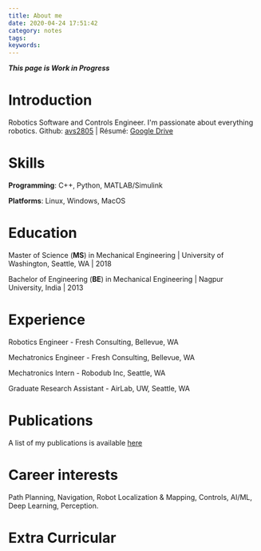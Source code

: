 ```yaml
---
title: About me
date: 2020-04-24 17:51:42
category: notes
tags:
keywords:
---
```

***This page is Work in Progress***

# Introduction

Robotics Software and Controls Engineer. I'm passionate about everything robotics.
Github: [avs2805](https://github.com/avs2805) | Résumé: [Google Drive](https://docs.google.com/document/d/17Mug0-bJ__18nWVaj7jtzF5-hISgQwuwrkTke3Wniyk/edit?usp=sharing)


# Skills

**Programming**: C++, Python, MATLAB/Simulink

**Platforms**: Linux, Windows, MacOS

# Education

Master of Science (**MS**) in Mechanical Engineering | University of Washington, Seattle, WA | 2018

Bachelor of Engineering (**BE**) in Mechanical Engineering | Nagpur University, India | 2013

# Experience

Robotics Engineer - Fresh Consulting, Bellevue, WA

Mechatronics Engineer - Fresh Consulting, Bellevue, WA

Mechatronics Intern - Robodub Inc, Seattle, WA

Graduate Research Assistant - AirLab, UW, Seattle, WA

# Publications

A list of my publications is available [here](/publications)

# Career interests

Path Planning, Navigation, Robot Localization & Mapping, Controls, AI/ML, Deep Learning, Perception.

# Extra Curricular 

